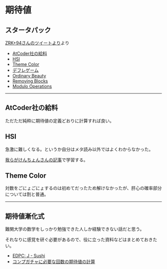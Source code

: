 # 期待値

## スタータパック

[ZRK+94さんのツイートより](https://twitter.com/Zen_Re_Kkyo/status/1135152582194651136)より

- [AtCoder社の給料](https://atcoder.jp/contests/abc003/tasks/abc003_1)
- [HSI](https://atcoder.jp/contests/abc078/tasks/arc085_a)
- [Theme Color](https://atcoder.jp/contests/code-festival-2018-final/tasks/code_festival_2018_final_b)
- [デフレゲーム](https://atcoder.jp/contests/tkppc3/tasks/tkppc3_e)
- [Ordinary Beauty](https://atcoder.jp/contests/soundhound2018-summer-qual/tasks/soundhound2018_summer_qual_c)
- [Removing Blocks](https://atcoder.jp/contests/agc028/tasks/agc028_b)
- [Modulo Operations](https://atcoder.jp/contests/exawizards2019/tasks/exawizards2019_d)

---

## AtCoder社の給料

ただただ純粋に期待値の定義どおりに計算すれば良い。

## HSI

急激に難しくなる。というか自分はメタ読み以外ではよくわからなかった。

[我らがけんちょんさんの記事](http://drken1215.hatenablog.com/entry/2019/03/23/175300)で学習する。

## Theme Color

対数をごにょごにょするのは初めてだったため解けなかったが、肝心の確率部分については割と普通。

---

## 期待値漸化式

難関大学の数学をしっかり勉強できた人しか経験できない話だと思う。

それなりに感覚を研ぐ必要があるので、役に立った資料などはまとめておきたい。

- [EDPC: J - Sushi](https://atcoder.jp/contests/dp/tasks/dp_j)
- [コンプガチャに必要な回数の期待値の計算](https://mathtrain.jp/completegacha)



